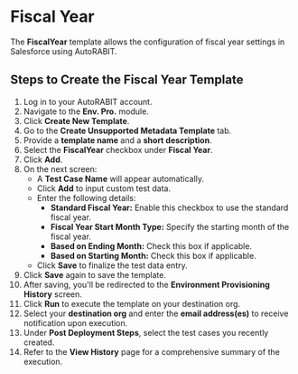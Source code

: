 # Fiscal Year

The **FiscalYear** template allows the configuration of fiscal year settings in Salesforce using AutoRABIT.

## Steps to Create the Fiscal Year Template

1. Log in to your AutoRABIT account.
2. Navigate to the **Env. Pro.** module.
3. Click **Create New Template**.
4. Go to the **Create Unsupported Metadata Template** tab.
5. Provide a **template name** and a **short description**.
6. Select the **FiscalYear** checkbox under **Fiscal Year**.
7. Click **Add**.
8. On the next screen:
   * A **Test Case Name** will appear automatically.
   * Click **Add** to input custom test data.
   * Enter the following details:
     * **Standard Fiscal Year:** Enable this checkbox to use the standard fiscal year.
     * **Fiscal Year Start Month Type:** Specify the starting month of the fiscal year.
     * **Based on Ending Month:** Check this box if applicable.
     * **Based on Starting Month:** Check this box if applicable.
   * Click **Save** to finalize the test data entry.
9. Click **Save** again to save the template.
10. After saving, you'll be redirected to the **Environment Provisioning History** screen.
11. Click **Run** to execute the template on your destination org.
12. Select your **destination org** and enter the **email address(es)** to receive notification upon execution.
13. Under **Post Deployment Steps**, select the test cases you recently created.
14. Refer to the **View History** page for a comprehensive summary of the execution.
